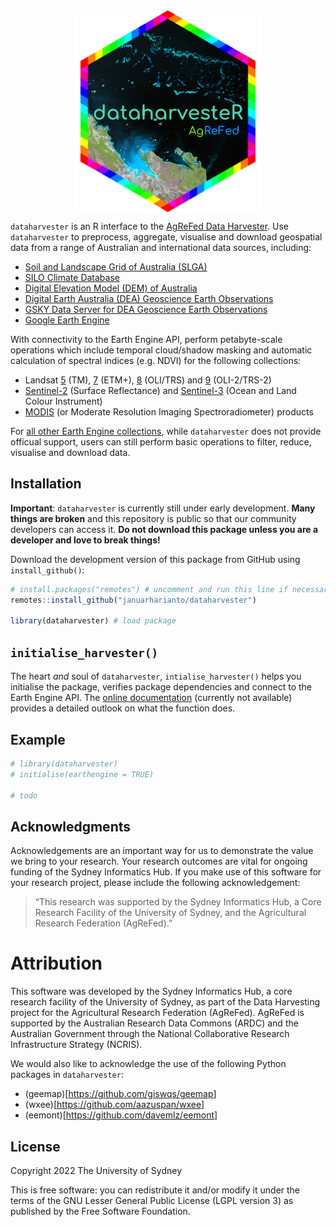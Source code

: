 
<!-- README.md is generated from README.Rmd. Please edit that file -->
<!-- badges: start -->
<!-- badges: end -->

<img src="man/figures/logo_r.png" width="300" style="display: block; margin: auto;" />

`dataharvester` is an R interface to the [AgReFed Data Harvester](). Use
`dataharvester` to preprocess, aggregate, visualise and download
geospatial data from a range of Australian and international data
sources, including:

-   [Soil and Landscape Grid of Australia (SLGA)]()
-   [SILO Climate Database]()
-   [Digital Elevation Model (DEM) of Australia]()
-   [Digital Earth Australia (DEA) Geoscience Earth Observations]()
-   [GSKY Data Server for DEA Geoscience Earth Observations]()
-   [Google Earth Engine]()

With connectivity to the Earth Engine API, perform petabyte-scale
operations which include temporal cloud/shadow masking and automatic
calculation of spectral indices (e.g. NDVI) for the following
collections:

-   Landsat [5]() (TM), [7]() (ETM+), [8]() (OLI/TRS) and [9]()
    (OLI-2/TRS-2)
-   [Sentinel-2]() (Surface Reflectance) and [Sentinel-3]() (Ocean and
    Land Colour Instrument)
-   [MODIS](https://developers.google.com/earth-engine/datasets/catalog/modis)
    (or Moderate Resolution Imaging Spectroradiometer) products

For [all other Earth Engine
collections](https://developers.google.com/earth-engine/datasets/),
while `dataharvester` does not provide officual support, users can still
perform basic operations to filter, reduce, visualise and download data.

## Installation

**Important**: `dataharvester` is currently still under early
development. **Many things are broken** and this repository is public so
that our community developers can access it. **Do not download this
package unless you are a developer and love to break things!**

Download the development version of this package from GitHub using
`install_github()`:

``` r
# install.packages("remotes") # uncomment and run this line if necessary
remotes::install_github("januarharianto/dataharvester")

library(dataharvester) # load package
```

## `initialise_harvester()`

The heart *and* soul of `dataharvester`, `intialise_harvester()` helps
you initialise the package, verifies package dependencies and connect to
the Earth Engine API. The [online documentation]() (currently not
available) provides a detailed outlook on what the function does.

## Example

``` r
# library(dataharvester)
# initialise(earthengine = TRUE)

# todo
```

## Acknowledgments

Acknowledgements are an important way for us to demonstrate the value we
bring to your research. Your research outcomes are vital for ongoing
funding of the Sydney Informatics Hub. If you make use of this software
for your research project, please include the following acknowledgement:

> “This research was supported by the Sydney Informatics Hub, a Core
> Research Facility of the University of Sydney, and the Agricultural
> Research Federation (AgReFed).”

# Attribution

This software was developed by the Sydney Informatics Hub, a core
research facility of the University of Sydney, as part of the Data
Harvesting project for the Agricultural Research Federation (AgReFed).
AgReFed is supported by the Australian Research Data Commons (ARDC) and
the Australian Government through the National Collaborative Research
Infrastructure Strategy (NCRIS).

We would also like to acknowledge the use of the following Python
packages in `dataharvester`:

-   (geemap)\[<https://github.com/giswqs/geemap>\]
-   (wxee)\[<https://github.com/aazuspan/wxee>\]
-   (eemont)\[<https://github.com/davemlz/eemont>\]

## License

Copyright 2022 The University of Sydney

This is free software: you can redistribute it and/or modify it under
the terms of the GNU Lesser General Public License (LGPL version 3) as
published by the Free Software Foundation.
